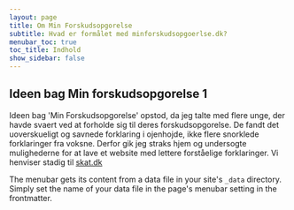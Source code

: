 ```yaml
---
layout: page
title: Om Min Forskudsopgorelse
subtitle: Hvad er formålet med minforskudsopgoerlse.dk?
menubar_toc: true
toc_title: Indhold
show_sidebar: false
---
```


## Ideen bag Min forskudsopgorelse 1

Ideen bag 'Min Forskudsopgorelse' opstod, da jeg talte med flere unge, der havde svaert ved at forholde sig til deres forskudsopgorelse.
De fandt det uoverskueligt og savnede forklaring i ojenhojde, ikke flere snorklede forklaringer fra voksne. Derfor
gik jeg straks hjem og undersogte mulighederne for at lave et website med lettere forståelige forklaringer.
Vi henviser stadig til [skat.dk](https://www.skat.dk)

The menubar gets its content from a data file in your site's `_data` directory. Simply set the name of your data file in the page's menubar setting in the frontmatter.
